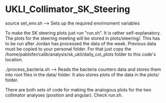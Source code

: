 # UKLI_Collimator_SK_Steering

source set_env.sh --> Sets up the required envirnoment variables

To make the SK steering plots just run "run.sh". It is rather self-explanatory.
The plots for the steering meeting will be stored in plots/steering/.
This has to be run after Jordan has processed the data of the week.
Previous data must be copied to your personal folder. For that just copy the /home/pablofer/calib/analysis/sk_ukli/daily_col_plots folder to this code's location.

./process_bacteria.sh --> Reads the bacteria counters data and stores them into root files in the data/ folder. It also stores plots of the data in the plots/ folder.

There are both sets of code for making the analogous plots for the two collimator analyses (position and angular). Check run.sh.

